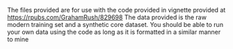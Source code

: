 The files provided are for use with the code provided in vignette provided at https://rpubs.com/GrahamRush/829698
The data provided is the raw modern training set and a synthetic core dataset.
You should be able to run your own data using the code as long as it is formatted in a similar manner to mine
